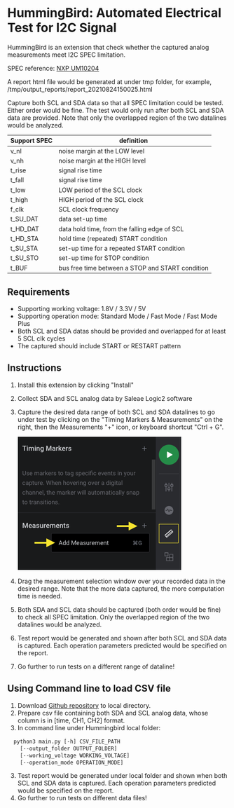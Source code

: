 # HummingBird: Automated Electrical Test for I2C Signal
  
HummingBird is an extension that check whether the captured analog measurements meet 
I2C SPEC limitation.

SPEC reference:	[NXP UM10204](https://www.nxp.com/docs/en/user-guide/UM10204.pdf)

A report html file would be generated at under tmp folder,
for example, /tmp/output_reports/report_20210824150025.html

Capture both SCL and SDA data so that all SPEC limitation could be tested. 
Either order would be fine. The test would only run after both SCL and SDA data are 
provided. Note that only the overlapped region of the two datalines would be analyzed. 


Support SPEC | definition
----------------- | ------------------
v_nl | noise margin at the LOW level
v_nh | noise margin at the HIGH level
t_rise | signal rise time
t_fall | signal rise time
t_low | LOW period of the SCL clock
t_high | HIGH period of the SCL clock
f_clk | SCL clock frequency
t_SU_DAT | data set-up time
t_HD_DAT | data hold time, from the falling edge of SCL
t_HD_STA | hold time (repeated) START condition
t_SU_STA | set-up time for a repeated START condition
t_SU_STO | set-up time for STOP condition
t_BUF | bus free time between a STOP and START condition


## Requirements
- Supporting working voltage: 1.8V / 3.3V / 5V
- Supporting operation mode: Standard Mode / Fast Mode / Fast Mode Plus
- Both SCL and SDA datas should be provided and overlapped for at least 5 SCL clk cycles
- The captured should include START or RESTART pattern


## Instructions
1. Install this extension by clicking "Install"
2. Collect SDA and SCL analog data by Saleae Logic2 software
3. Capture the desired data range of both SCL and SDA datalines to go under test by clicking 
on the "Timing Markers & Measurements" on the right, then the Measurements "+" icon, or 
keyboard shortcut "Ctrl + G".

	![Adding a Measurement](figures/add_measurement.png)

4. Drag the measurement selection window over your recorded data in the desired range. Note 
that the more data captured, the more computation time is needed.
5. Both SDA and SCL data should be captured (both order would be fine) to check all SPEC 
limitation. Only the overlapped region of the two datalines would be analyzed. 
6. Test report would be generated and shown after both SCL and SDA data is captured. Each 
operation parameters predicted would be specified on the report. 
7. Go further to run tests on a different range of dataline!

## Using Command line to load CSV file
1. Download [Github repository](https://github.com/googleinterns/cros-hummingbird.git) to local directory.
1. Prepare csv file containing both SDA and SCL analog data, whose column is in [time, CH1, CH2] format.
2. In command line under Hummingbird local folder: 
```
  python3 main.py [-h] CSV_FILE_PATH
    [--output_folder OUTPUT_FOLDER]
    [--working_voltage WORKING_VOLTAGE]
    [--operation_mode OPERATION_MODE]
```
3. Test report would be generated under local folder and shown when both SCL and SDA data is captured.
Each operation parameters predicted would be specified on the report. 
4. Go further to run tests on different data files!


